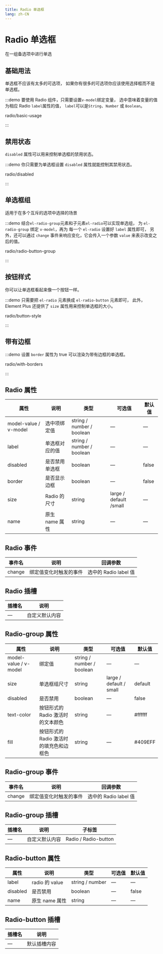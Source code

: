 ```yaml
---
title: Radio 单选框
lang: zh-CN
---
```


# Radio 单选框

在一组备选项中进行单选

## 基础用法

单选框不应该有太多的可选项， 如果你有很多的可选项你应该使用选择框而不是单选框。

:::demo 要使用 Radio 组件，只需要设置`v-model`绑定变量， 选中意味着变量的值为相应 Radio `label`属性的值， `label`可以是`String`、`Number` 或 `Boolean`。

radio/basic-usage

:::

## 禁用状态

`disabled` 属性可以用来控制单选框的禁用状态。

:::demo 你只需要为单选框设置 `disabled` 属性就能控制其禁用状态。

radio/disabled

:::

## 单选框组

适用于在多个互斥的选项中选择的场景

:::demo 结合`el-radio-group`元素和子元素`el-radio`可以实现单选组， 为 `el-radio-group` 绑定 `v-model`，再为 每一个 `el-radio` 设置好 `label` 属性即可， 另外，还可以通过 `change` 事件来响应变化，它会传入一个参数 `value` 来表示改变之后的值。

radio/radio-button-group

:::

## 按钮样式

你可以让单选框看起来像一个按钮一样。

:::demo 只需要把 `el-radio` 元素换成 `el-radio-button` 元素即可， 此外，Element Plus 还提供了 `size` 属性用来控制单选框的大小。

radio/button-style

:::

## 带有边框

:::demo 设置 `border` 属性为 true 可以渲染为带有边框的单选框。

radio/with-borders

:::

## Radio 属性

| 属性                  | 说明           | 类型                      | 可选值                 | 默认值 |
| --------------------- | -------------- | ------------------------- | ---------------------- | ------ |
| model-value / v-model | 选中项绑定值   | string / number / boolean | —                      | —      |
| label                 | 单选框对应的值 | string / number / boolean | —                      | —      |
| disabled              | 是否禁用单选框 | boolean                   | —                      | false  |
| border                | 是否显示边框   | boolean                   | —                      | false  |
| size                  | Radio 的尺寸   | string                    | large / default /small | —      |
| name                  | 原生 name 属性 | string                    | —                      | —      |

## Radio 事件

| 事件名 | 说明                   | 回调参数              |
| ------ | ---------------------- | --------------------- |
| change | 绑定值变化时触发的事件 | 选中的 Radio label 值 |

## Radio 插槽

| 插槽名 | 说明           |
| ------ | -------------- |
| —      | 自定义默认内容 |

## Radio-group 属性

| 属性                  | 说明                                    | 类型                      | 可选值                  | 默认值  |
| --------------------- | --------------------------------------- | ------------------------- | ----------------------- | ------- |
| model-value / v-model | 绑定值                                  | string / number / boolean | —                       | —       |
| size                  | 单选框组尺寸                            | string                    | large / default / small | default |
| disabled              | 是否禁用                                | boolean                   | —                       | false   |
| text-color            | 按钮形式的 Radio 激活时的文本颜色       | string                    | —                       | #ffffff |
| fill                  | 按钮形式的 Radio 激活时的填充色和边框色 | string                    | —                       | #409EFF |

## Radio-group 事件

| 事件名 | 说明                   | 回调参数              |
| ------ | ---------------------- | --------------------- |
| change | 绑定值变化时触发的事件 | 选中的 Radio label 值 |

## Radio-group 插槽

| 插槽名 | 说明           | 子标签               |
| ------ | -------------- | -------------------- |
| —      | 自定义默认内容 | Radio / Radio-button |

## Radio-button 属性

| 属性     | 说明           | 类型            | 可选值 | 默认值 |
| -------- | -------------- | --------------- | ------ | ------ |
| label    | radio 的 value | string / number | —      | —      |
| disabled | 是否禁用       | boolean         | —      | false  |
| name     | 原生 name 属性 | string          | —      | —      |

## Radio-button 插槽

| 插槽名 | 说明         |
| ------ | ------------ |
| —      | 默认插槽内容 |
